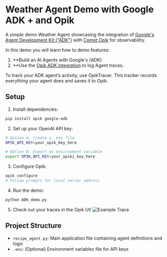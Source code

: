 # Weather Agent Demo with Google ADK + and Opik

A simple demo Weather Agent showcasing the integration of [Google's Agent Development Kit ("ADK")](https://google.github.io/adk-docs/) with [Comet Opik](http://github.com/comet-ml/opik) for observability. 

In this demo you will learn how to demo features:

1. **Build an AI Agents with Google's (ADK)
2. **Use the [Opik ADK integration](https://www.comet.com/docs/opik/tracing/integrations/adk) to log Agent traces.

To track your ADK agent’s activity, use OpikTracer. This tracker records everything your agent does and saves it to Opik.

## Setup

1. Install dependencies:
```bash
pip install opik google-adk 
```

2. Set up your OpenAI API key:
```bash
# Option A: Create a .env file
OPIK_API_KEY=your_opik_key_here

# Option B: Export as environment variable
export OPIK_API_KEY=your_opiki_key_here
```

3. Configure Opik:
```bash
opik configure
# Follow prompts for local server address
```

4. Run the demo:
```bash
python ADK_demo.py
```

5. Check out your traces in the Opik UI!
![Example Trace](https://i.imgur.com/41Ts9Qll.png)

## Project Structure

- `recipe_agent.py`: Main application file containing agent definitions and logic
- `.env`: (Optional) Environment variables file for API keys
